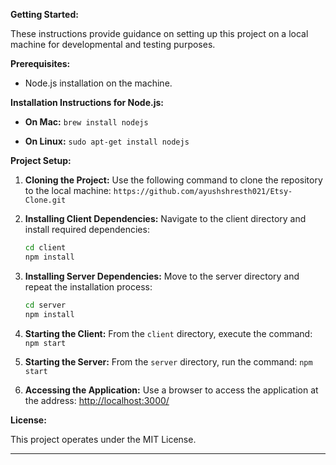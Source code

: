

**Getting Started:**

These instructions provide guidance on setting up this project on a local machine for developmental and testing purposes.

**Prerequisites:**

- Node.js installation on the machine.

**Installation Instructions for Node.js:**

- **On Mac:** 
  `brew install nodejs`
  
- **On Linux:** 
  `sudo apt-get install nodejs`

**Project Setup:**

1. **Cloning the Project:** Use the following command to clone the repository to the local machine:
   `https://github.com/ayushshresth021/Etsy-Clone.git`

2. **Installing Client Dependencies:** Navigate to the client directory and install required dependencies:
   ```bash
   cd client
   npm install
   ```

3. **Installing Server Dependencies:** Move to the server directory and repeat the installation process:
   ```bash
   cd server
   npm install
   ```

4. **Starting the Client:** From the `client` directory, execute the command:
   `npm start`

5. **Starting the Server:** From the `server` directory, run the command:
   `npm start`

6. **Accessing the Application:** Use a browser to access the application at the address:
   [http://localhost:3000/](http://localhost:3000/)

**License:**

This project operates under the MIT License.

---
